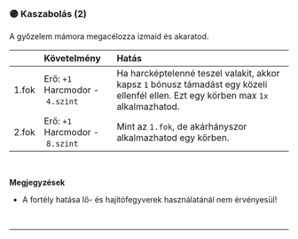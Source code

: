 ### 🟣 Kaszabolás (2)

A győzelem mámora megacélozza izmaid és akaratod.

| |  Követelmény | Hatás  |
| :----------- | :----------- | :----------- |
| 1.fok | Erő:&nbsp;`+1`<br />Harcmodor&nbsp;-&nbsp;`4.szint` | Ha harcképtelenné teszel valakit, akkor kapsz `1` bónusz támadást egy közeli ellenfél ellen. Ezt egy körben max `1x` alkalmazhatod. |
| 2.fok | Erő:&nbsp;`+1`<br />Harcmodor&nbsp;-&nbsp;`8.szint` | Mint az `1.fok`, de akárhányszor alkalmazhatod egy körben. |

<br />

**Megjegyzések**

- A fortély hatása lő- és hajítófegyverek használatánál nem érvényesül!

<br />

---
